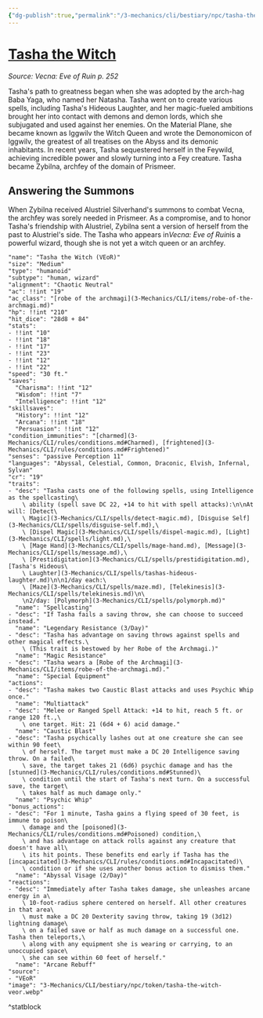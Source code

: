 ```yaml
---
{"dg-publish":true,"permalink":"/3-mechanics/cli/bestiary/npc/tasha-the-witch-veor/","tags":["ttrpg-cli/compendium/src/5e/veor","ttrpg-cli/monster/cr/19","ttrpg-cli/monster/size/medium","ttrpg-cli/monster/type/humanoid/human","ttrpg-cli/monster/type/humanoid/wizard"],"noteIcon":""}
---
```


# [Tasha the Witch](3-Mechanics\CLI\bestiary\npc/tasha-the-witch-veor.md)
*Source: Vecna: Eve of Ruin p. 252*  

Tasha's path to greatness began when she was adopted by the arch-hag Baba Yaga, who named her Natasha. Tasha went on to create various spells, including Tasha's Hideous Laughter, and her magic-fueled ambitions brought her into contact with demons and demon lords, which she subjugated and used against her enemies. On the Material Plane, she became known as Iggwilv the Witch Queen and wrote the Demonomicon of Iggwilv, the greatest of all treatises on the Abyss and its demonic inhabitants. In recent years, Tasha sequestered herself in the Feywild, achieving incredible power and slowly turning into a Fey creature. Tasha became Zybilna, archfey of the domain of Prismeer.

## Answering the Summons

When Zybilna received Alustriel Silverhand's summons to combat Vecna, the archfey was sorely needed in Prismeer. As a compromise, and to honor Tasha's friendship with Alustriel, Zybilna sent a version of herself from the past to Alustriel's side. The Tasha who appears in*Vecna: Eve of Ruin*is a powerful wizard, though she is not yet a witch queen or an archfey.

```statblock
"name": "Tasha the Witch (VEoR)"
"size": "Medium"
"type": "humanoid"
"subtype": "human, wizard"
"alignment": "Chaotic Neutral"
"ac": !!int "19"
"ac_class": "[robe of the archmagi](3-Mechanics/CLI/items/robe-of-the-archmagi.md)"
"hp": !!int "210"
"hit_dice": "28d8 + 84"
"stats":
- !!int "10"
- !!int "18"
- !!int "17"
- !!int "23"
- !!int "12"
- !!int "22"
"speed": "30 ft."
"saves":
  "Charisma": !!int "12"
  "Wisdom": !!int "7"
  "Intelligence": !!int "12"
"skillsaves":
  "History": !!int "12"
  "Arcana": !!int "18"
  "Persuasion": !!int "12"
"condition_immunities": "[charmed](3-Mechanics/CLI/rules/conditions.md#Charmed), [frightened](3-Mechanics/CLI/rules/conditions.md#Frightened)"
"senses": "passive Perception 11"
"languages": "Abyssal, Celestial, Common, Draconic, Elvish, Infernal, Sylvan"
"cr": "19"
"traits":
- "desc": "Tasha casts one of the following spells, using Intelligence as the spellcasting\
    \ ability (spell save DC 22, +14 to hit with spell attacks):\n\nAt will: [Detect\
    \ Magic](3-Mechanics/CLI/spells/detect-magic.md), [Disguise Self](3-Mechanics/CLI/spells/disguise-self.md),\
    \ [Dispel Magic](3-Mechanics/CLI/spells/dispel-magic.md), [Light](3-Mechanics/CLI/spells/light.md),\
    \ [Mage Hand](3-Mechanics/CLI/spells/mage-hand.md), [Message](3-Mechanics/CLI/spells/message.md),\
    \ [Prestidigitation](3-Mechanics/CLI/spells/prestidigitation.md), [Tasha's Hideous\
    \ Laughter](3-Mechanics/CLI/spells/tashas-hideous-laughter.md)\n\n1/day each:\
    \ [Maze](3-Mechanics/CLI/spells/maze.md), [Telekinesis](3-Mechanics/CLI/spells/telekinesis.md)\n\
    \n2/day: [Polymorph](3-Mechanics/CLI/spells/polymorph.md)"
  "name": "Spellcasting"
- "desc": "If Tasha fails a saving throw, she can choose to succeed instead."
  "name": "Legendary Resistance (3/Day)"
- "desc": "Tasha has advantage on saving throws against spells and other magical effects.\
    \ (This trait is bestowed by her Robe of the Archmagi.)"
  "name": "Magic Resistance"
- "desc": "Tasha wears a [Robe of the Archmagi](3-Mechanics/CLI/items/robe-of-the-archmagi.md)."
  "name": "Special Equipment"
"actions":
- "desc": "Tasha makes two Caustic Blast attacks and uses Psychic Whip once."
  "name": "Multiattack"
- "desc": "Melee or Ranged Spell Attack: +14 to hit, reach 5 ft. or range 120 ft.,\
    \ one target. Hit: 21 (6d4 + 6) acid damage."
  "name": "Caustic Blast"
- "desc": "Tasha psychically lashes out at one creature she can see within 90 feet\
    \ of herself. The target must make a DC 20 Intelligence saving throw. On a failed\
    \ save, the target takes 21 (6d6) psychic damage and has the [stunned](3-Mechanics/CLI/rules/conditions.md#Stunned)\
    \ condition until the start of Tasha's next turn. On a successful save, the target\
    \ takes half as much damage only."
  "name": "Psychic Whip"
"bonus_actions":
- "desc": "For 1 minute, Tasha gains a flying speed of 30 feet, is immune to poison\
    \ damage and the [poisoned](3-Mechanics/CLI/rules/conditions.md#Poisoned) condition,\
    \ and has advantage on attack rolls against any creature that doesn't have all\
    \ its hit points. These benefits end early if Tasha has the [incapacitated](3-Mechanics/CLI/rules/conditions.md#Incapacitated)\
    \ condition or if she uses another bonus action to dismiss them."
  "name": "Abyssal Visage (2/Day)"
"reactions":
- "desc": "Immediately after Tasha takes damage, she unleashes arcane energy in a\
    \ 10-foot-radius sphere centered on herself. All other creatures in that area\
    \ must make a DC 20 Dexterity saving throw, taking 19 (3d12) lightning damage\
    \ on a failed save or half as much damage on a successful one. Tasha then teleports,\
    \ along with any equipment she is wearing or carrying, to an unoccupied space\
    \ she can see within 60 feet of herself."
  "name": "Arcane Rebuff"
"source":
- "VEoR"
"image": "3-Mechanics/CLI/bestiary/npc/token/tasha-the-witch-veor.webp"
```
^statblock